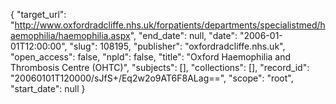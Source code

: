 {
  "target_url": "http://www.oxfordradcliffe.nhs.uk/forpatients/departments/specialistmed/haemophilia/haemophilia.aspx", 
  "end_date": null, 
  "date": "2006-01-01T12:00:00", 
  "slug": 108195, 
  "publisher": "oxfordradcliffe.nhs.uk", 
  "open_access": false, 
  "npld": false, 
  "title": "Oxford Haemophilia and Thrombosis Centre (OHTC)", 
  "subjects": [], 
  "collections": [], 
  "record_id": "20060101T120000/sJfS+/Eq2w2o9AT6F8ALag==", 
  "scope": "root", 
  "start_date": null
}


